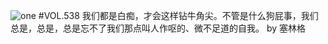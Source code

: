 ![one](http://image.wufazhuce.com/FuhLvdKf_mU-ukfoMEhbSr02-qaM)
#VOL.538
我们都是白痴，才会这样钻牛角尖。不管是什么狗屁事，我们总是，总是，总是忘不了我们那点叫人作呕的、微不足道的自我。 by 塞林格